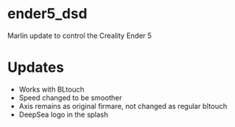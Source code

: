 # ender5_dsd
Marlin update to control the Creality Ender 5

# Updates
- Works with BLtouch
- Speed changed to be smoother
- Axis remains as original firmare, not changed as regular bltouch 
- DeepSea logo in the splash